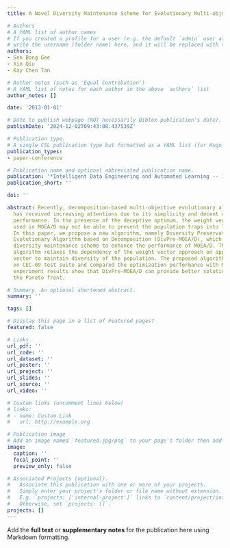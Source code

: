 ```yaml
---
title: A Novel Diversity Maintenance Scheme for Evolutionary Multi-objective Optimization

# Authors
# A YAML list of author names
# If you created a profile for a user (e.g. the default `admin` user at `content/authors/admin/`), 
# write the username (folder name) here, and it will be replaced with their full name and linked to their profile.
authors:
- Sen Bong Gee
- Xin Qiu
- Kay Chen Tan

# Author notes (such as 'Equal Contribution')
# A YAML list of notes for each author in the above `authors` list
author_notes: []

date: '2013-01-01'

# Date to publish webpage (NOT necessarily Bibtex publication's date).
publishDate: '2024-12-02T09:43:08.437539Z'

# Publication type.
# A single CSL publication type but formatted as a YAML list (for Hugo requirements).
publication_types:
- paper-conference

# Publication name and optional abbreviated publication name.
publication: '*Intelligent Data Engineering and Automated Learning -- IDEAL 2013*'
publication_short: ''

doi: ''

abstract: Recently, decomposition-based multi-objective evolutionary algorithm (MOEA/D)
  has received increasing attentions due to its simplicity and decent optimization
  performance. In the presence of the deceptive optimum, the weight vector approach
  used in MOEA/D may not be able to prevent the population traps into local optimum.
  In this paper, we propose a new algorithm, namely Diversity Preservation Multi-objective
  Evolutionary Algorithm based on Decomposition (DivPre-MOEA/D), which uses novel
  diversity maintenance scheme to enhance the performance of MOEA/D. The proposed
  algorithm relaxes the dependency of the weight vector approach on approximated ideal
  vector to maintain diversity of the population. The proposed algorithm is evaluated
  on CEC-09 test suite and compared the optimization performance with MOEA/D. The
  experiment results show that DivPre-MOEA/D can provide better solutions spread along
  the Pareto front.

# Summary. An optional shortened abstract.
summary: ''

tags: []

# Display this page in a list of Featured pages?
featured: false

# Links
url_pdf: ''
url_code: ''
url_dataset: ''
url_poster: ''
url_project: ''
url_slides: ''
url_source: ''
url_video: ''

# Custom links (uncomment lines below)
# links:
# - name: Custom Link
#   url: http://example.org

# Publication image
# Add an image named `featured.jpg/png` to your page's folder then add a caption below.
image:
  caption: ''
  focal_point: ''
  preview_only: false

# Associated Projects (optional).
#   Associate this publication with one or more of your projects.
#   Simply enter your project's folder or file name without extension.
#   E.g. `projects: ['internal-project']` links to `content/project/internal-project/index.md`.
#   Otherwise, set `projects: []`.
projects: []
---
```


Add the **full text** or **supplementary notes** for the publication here using Markdown formatting.
